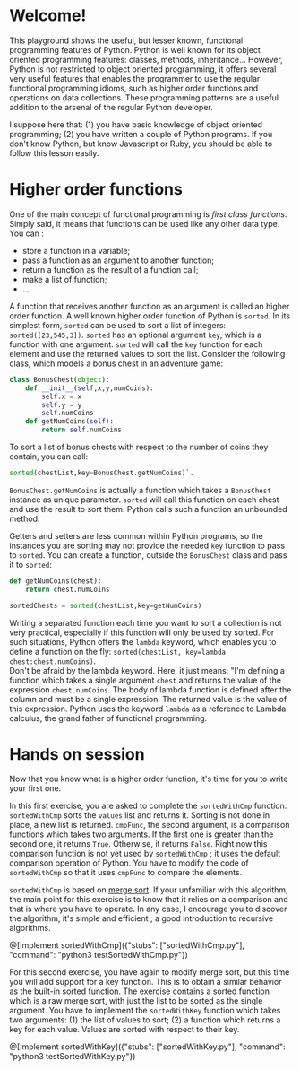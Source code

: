 # Welcome!

This playground shows the useful, but lesser known, functional programming features of Python. Python is well known for its object oriented programming features: classes, methods, inheritance... However, Python is not restricted to object oriented programming, it offers several very useful features that enables the programmer to use the regular functional programming idioms, such as higher order functions and operations on data collections. These programming patterns are a useful addition to the arsenal of the regular Python developer.

I suppose here that: (1) you have basic knowledge of object oriented programming; (2) you have written a couple of Python programs. If you don't know Python, but know Javascript or Ruby, you should be able to follow this lesson easily.

# Higher order functions

One of the main concept of functional programming is *first class functions*. Simply said, it means that functions can be used like any other data type. You can :
 * store a function in a variable;
 * pass a function as an argument to another function;
 * return a function as the result of a function call;
 * make a list of function;
 * ...
 
A function that receives another function as an argument is called an higher order function. A well known higher order function of Python is `sorted`. In its simplest form, `sorted` can be used to sort a list of integers: `sorted([23,545,3])`. `sorted` has an optional argument `key`, which is a function with one argument. `sorted` will call the `key` function for each element and use the returned values to sort the list. Consider the following class, which models a bonus chest in an adventure game:

```python
class BonusChest(object):
	def __init__(self,x,y,numCoins):
		self.x = x
		self.y = y
		self.numCoins
	def getNumCoins(self):
		return self.numCoins
```

To sort a list of bonus chests with respect to the number of coins they contain, you can call: 
```python
sorted(chestList,key=BonusChest.getNumCoins)`.
``` 

`BonusChest.getNumCoins` is actually a function which takes a `BonusChest` instance as unique parameter.  `sorted` will call this function on each chest and use the result to sort them. Python calls such a function an unbounded method.

Getters and setters are less common within Python programs, so the instances you are sorting may not provide the needed `key` function to pass to `sorted`. You can create a function, outside the `BonusChest` class and pass it to `sorted`:

```python
def getNumCoins(chest):
	return chest.numCoins

sortedChests = sorted(chestList,key=getNumCoins)
```

Writing a separated function each time you want to sort a collection is not very practical, especially if this function will only be used by sorted. For such situations, Python offers the `lambda` keyword, which enables you to define a function on the fly: `sorted(chestList, key=lambda chest:chest.numCoins)`.   
Don't be afraid by the lambda keyword. Here, it just means: "I'm defining a function which takes a single argument `chest` and returns the value of the expression `chest.numCoins`. The body of lambda function is defined after the column and must be a single expression. The returned value is the value of this expression. Python uses the keyword `lambda` as a reference to Lambda calculus, the grand father of functional programming.

# Hands on session

Now that you know what is a higher order function, it's time for you to write your first one. 

In this first exercise, you are asked to complete the `sortedWithCmp` function. `sortedWithCmp` sorts the `values` list and returns it. Sorting is not done in place, a new list is returned. `cmpFunc`, the second argument, is a comparison functions which takes two arguments. If the first one is greater than the second one, it returns `True`. Otherwise, it returns `False`. Right now this comparison function is not yet used by `sortedWithCmp` ; it uses the default comparison operation of Python. You have to modify the code of `sortedWithCmp` so that it uses `cmpFunc` to compare the elements.

`sortedWithCmp` is based on [merge sort](https://en.wikipedia.org/wiki/Merge_sort). If your unfamiliar with this algorithm, the main point for this exercise is to know that it relies on a comparison and that is where you have to operate. In any case, I encourage you to discover the algorithm, it's simple and efficient ; a good introduction to recursive algorithms.

@[Implement sortedWithCmp]({"stubs": ["sortedWithCmp.py"], "command": "python3 testSortedWithCmp.py"})

For this second exercise, you have again to modify merge sort, but this time you will add support for a key function. This is to obtain a similar behavior as the built-in sorted function. The exercise contains a sorted function which is a raw merge sort, with just the list to be sorted as the single argument. You have to implement the `sortedWithKey` function which takes two arguments: (1) the list of values to sort; (2) a function which returns a key for each value. Values are sorted with respect to their key. 

@[Implement sortedWithKey]({"stubs": ["sortedWithKey.py"], "command": "python3 testSortedWithKey.py"})

